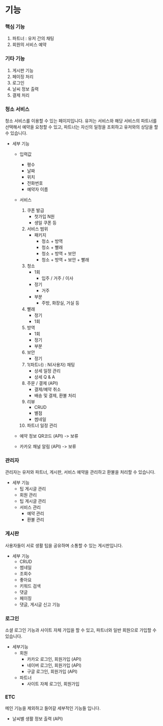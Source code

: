# 기능

### 핵심 기능
1. 파트너 : 유저 간의 채팅
2. 회원의 서비스 예약

### 기타 기능
1. 게시판 기능
2. 페이징 처리
3. 로그인
4. 날씨 정보 출력
5. 결제 처리

### 청소 서비스
청소 서비스를 이용할 수 있는 페이지입니다.
유저는 서비스와 해당 서비스의 파트너를 선택해서 예약을 요청할 수 있고,
파트너는 자신의 일정을 조회하고 유저와의 상담을 할 수 있습니다.

- 세부 기능
    - 입력값
        - 평수 
        - 날짜
        - 위치
        - 전화번호
        - 예약자 이름
    - 서비스
        1. 쿠폰 발급
            - 첫가입 N원
            - 생일 쿠폰 등
        2. 서비스 범위
            - 패키지
                - 청소 + 방역
                - 청소 + 빨래
                - 청소 + 방역 + 보안
                - 청소 + 방역 + 보안  + 빨래
        3. 청소
            - 1회
                - 입주 / 거주 / 이사
            - 정기
                - 거주
            - 부분
                - 주방, 화장실, 거실 등
        4. 빨래
            - 정기
            - 1회
        5. 방역
            - 1회
            - 정기
            - 부분
        6. 보안
            - 정기
        7. 1(파트너) : N(사용자) 채팅 
            - 상세 일정 관리
            - 상세 Q & A
        8. 주문 / 결제 (API)
            - 결제/예약 취소
            - 배송 및 결제, 환불 처리
        9. 리뷰
            - CRUD
            - 별점
            - 썸네일
        10. 파트너 일정 관리

    - 예약 정보 QR코드 (API) -> 보류
    - 카카오 채널 알림 (API) -> 보류

### 관리자
관리자는 유저와 파트너, 게시판, 서비스 예약을 관리하고 환불을 처리할 수 있습니다.

- 세부 기능
    - 팁 게시글 관리
    - 회원 관리
    - 팁 게시글 관리
    - 서비스 관리
        - 예약 관리
        - 환불 관리

### 게시판
사용자들이 서로 생활 팁을 공유하며 소통할 수 있는 게시판입니다.

- 세부 기능
    - CRUD
    - 썸네일
    - 조회수
    - 좋아요
    - 키워드 검색
    - 댓글
    - 페이징
    - 댓글, 게시글 신고 기능

### 로그인
소셜 로그인 기능과 사이트 자체 가입을 할 수 있고, 파트너와 일반 회원으로 가입할 수 있습니다.

- 세부기능
    - 회원
        - 카카오 로그인, 회원가입 (API)
        - 네이버 로그인, 회원가입 (API)
        - 구글 로그인, 회원가입 (API)
    - 파트너
        - 사이트 자체 로그인, 회원가입

### ETC
메인 기능을 제외하고 들어갈 세부적인 기능들 입니다.

- 날씨별 생활 정보 출력 (API)